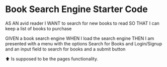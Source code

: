 # Book Search Engine Starter Code

AS AN avid reader
I WANT to search for new books to read
SO THAT I can keep a list of books to purchase


GIVEN a book search engine
WHEN I load the search engine
THEN I am presented with a menu with the options Search for Books and Login/Signup and an input field to search for books and a submit button

⬆ Is supposed to be the pages functionality.
